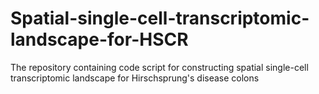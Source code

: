# Spatial-single-cell-transcriptomic-landscape-for-HSCR
The repository containing code script for constructing spatial single-cell transcriptomic landscape for Hirschsprung's disease colons
